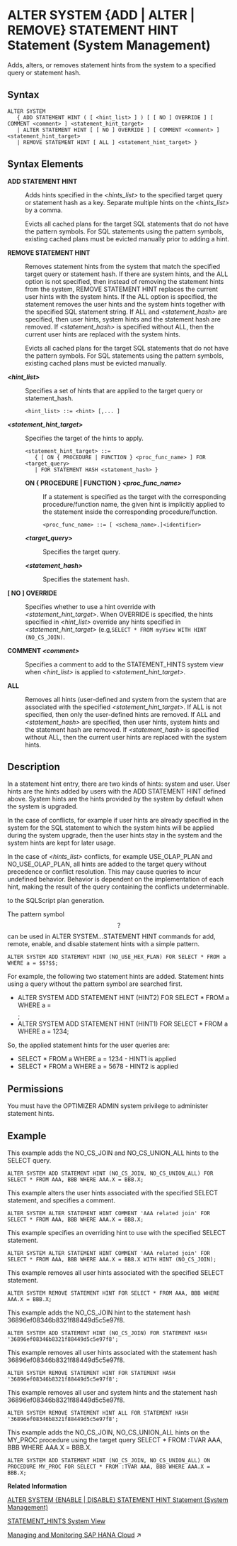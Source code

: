 <!-- loio1ec23ef0839b45b7991a785eff19fd2c -->

# ALTER SYSTEM \{ADD | ALTER | REMOVE\} STATEMENT HINT Statement \(System Management\)

Adds, alters, or removes statement hints from the system to a specified query or statement hash.



## Syntax

```
ALTER SYSTEM 
   { ADD STATEMENT HINT ( [ <hint_list> ] ) [ [ NO ] OVERRIDE ] [ COMMENT <comment> ] <statement_hint_target>
   | ALTER STATEMENT HINT [ [ NO ] OVERRIDE ] [ COMMENT <comment> ] <statement_hint_target>
   | REMOVE STATEMENT HINT [ ALL ] <statement_hint_target> }
```



## Syntax Elements


<dl>
<dt><b>

ADD STATEMENT HINT

</b></dt>
<dd>

Adds hints specified in the *<hints\_list\>* to the specified target query or statement hash as a key. Separate multiple hints on the *<hints\_list\>* by a comma.

Evicts all cached plans for the target SQL statements that do not have the pattern symbols. For SQL statements using the pattern symbols, existing cached plans must be evicted manually prior to adding a hint.



</dd><dt><b>

REMOVE STATEMENT HINT

</b></dt>
<dd>

Removes statement hints from the system that match the specified target query or statement hash. If there are system hints, and the ALL option is not specified, then instead of removing the statement hints from the system, REMOVE STATEMENT HINT replaces the current user hints with the system hints. If the ALL option is specified, the statement removes the user hints and the system hints together with the specified SQL statement string. If ALL and *<statement\_hash\>* are specified, then user hints, system hints and the statement hash are removed. If *<statement\_hash\>* is specified without ALL, then the current user hints are replaced with the system hints.

Evicts all cached plans for the target SQL statements that do not have the pattern symbols. For SQL statements using the pattern symbols, existing cached plans must be evicted manually.



</dd><dt><b>

*<hint\_list\>*

</b></dt>
<dd>

Specifies a set of hints that are applied to the target query or statement\_hash.

```
<hint_list> ::= <hint> [,... ]
```



</dd><dt><b>

*<statement\_hint\_target\>*

</b></dt>
<dd>

Specifies the target of the hints to apply.

```
<statement_hint_target> ::= 
   { [ ON { PROCEDURE | FUNCTION } <proc_func_name> ] FOR <target_query> 
   | FOR STATEMENT HASH <statement_hash> }
```


<dl>
<dt><b>

ON \{ PROCEDURE | FUNCTION \} *<proc\_func\_name\>*

</b></dt>
<dd>

If a statement is specified as the target with the corresponding procedure/function name, the given hint is implicitly applied to the statement inside the corresponding procedure/function.

```
<proc_func_name> ::= [ <schema_name>.]<identifier>
```



</dd><dt><b>

*<target\_query\>*

</b></dt>
<dd>

Specifies the target query.



</dd><dt><b>

*<statement\_hash\>*

</b></dt>
<dd>

Specifies the statement hash.



</dd>
</dl>



</dd><dt><b>

\[ NO \] OVERRIDE

</b></dt>
<dd>

Specifies whether to use a hint override with *<statement\_hint\_target\>*. When OVERRIDE is specified, the hints specified in *<hint\_list\>* override any hints specified in *<statement\_hint\_target\>* \(e.g,`SELECT * FROM myView WITH HINT (NO_CS_JOIN)`.



</dd><dt><b>

COMMENT *<comment\>*

</b></dt>
<dd>

Specifies a comment to add to the STATEMENT\_HINTS system view when *<hint\_list\>* is applied to *<statement\_hint\_target\>*.



</dd><dt><b>

ALL

</b></dt>
<dd>

Removes all hints \(user-defined and system from the system that are associated with the specified *<statement\_hint\_target\>*. If ALL is not specified, then only the user-defined hints are removed. If ALL and *<statement\_hash\>* are specified, then user hints, system hints and the statement hash are removed. If *<statement\_hash\>* is specified without ALL, then the current user hints are replaced with the system hints.



</dd>
</dl>



## Description

In a statement hint entry, there are two kinds of hints: system and user. User hints are the hints added by users with the ADD STATEMENT HINT defined above. System hints are the hints provided by the system by default when the system is upgraded.

In the case of conflicts, for example if user hints are already specified in the system for the SQL statement to which the system hints will be applied during the system upgrade, then the user hints stay in the system and the system hints are kept for later usage.

In the case of *<hints\_list\>* conflicts, for example USE\_OLAP\_PLAN and NO\_USE\_OLAP\_PLAN, all hints are added to the target query without precedence or conflict resolution. This may cause queries to incur undefined behavior. Behavior is dependent on the implementation of each hint, making the result of the query containing the conflicts undeterminable.

to the SQLScript plan generation.

The pattern symbol $$?$$ can be used in ALTER SYSTEM...STATEMENT HINT commands for add, remote, enable, and disable statement hints with a simple pattern.

```
ALTER SYSTEM ADD STATEMENT HINT (NO_USE_HEX_PLAN) FOR SELECT * FROM a WHERE a = $$?$$;
```

For example, the following two statement hints are added. Statement hints using a query without the pattern symbol are searched first.

-   ALTER SYSTEM ADD STATEMENT HINT \(HINT2\) FOR SELECT \* FROM a WHERE a = $$%$$;
-   ALTER SYSTEM ADD STATEMENT HINT \(HINT1\) FOR SELECT \* FROM a WHERE a = 1234;

So, the applied statement hints for the user queries are:

-   SELECT \* FROM a WHERE a = 1234 - HINT1 is applied
-   SELECT \* FROM a WHERE a = 5678 - HINT2 is applied



<a name="loio1ec23ef0839b45b7991a785eff19fd2c__section_tyx_nsq_xrb"/>

## Permissions

You must have the OPTIMIZER ADMIN system privilege to administer statement hints.



<a name="loio1ec23ef0839b45b7991a785eff19fd2c__section_rl2_h5h_l2b"/>

## Example

This example adds the NO\_CS\_JOIN and NO\_CS\_UNION\_ALL hints to the SELECT query.

```
ALTER SYSTEM ADD STATEMENT HINT (NO_CS_JOIN, NO_CS_UNION_ALL) FOR SELECT * FROM AAA, BBB WHERE AAA.X = BBB.X;
```

This example alters the user hints associated with the specified SELECT statement, and specifies a comment.

```
ALTER SYSTEM ALTER STATEMENT HINT COMMENT 'AAA related join' FOR SELECT * FROM AAA, BBB WHERE AAA.X = BBB.X;
```

This example specifies an overriding hint to use with the specified SELECT statement.

```
ALTER SYSTEM ALTER STATEMENT HINT COMMENT 'AAA related join' FOR SELECT * FROM AAA, BBB WHERE AAA.X = BBB.X WITH HINT (NO_CS_JOIN);
```

This example removes all user hints associated with the specified SELECT statement.

```
ALTER SYSTEM REMOVE STATEMENT HINT FOR SELECT * FROM AAA, BBB WHERE AAA.X = BBB.X;
```

This example adds the NO\_CS\_JOIN hint to the statement hash 36896ef08346b8321f88449d5c5e97f8.

```
ALTER SYSTEM ADD STATEMENT HINT (NO_CS_JOIN) FOR STATEMENT HASH '36896ef08346b8321f88449d5c5e97f8';
```

This example removes all user hints associated with the statement hash 36896ef08346b8321f88449d5c5e97f8.

```
ALTER SYSTEM REMOVE STATEMENT HINT FOR STATEMENT HASH '36896ef08346b8321f88449d5c5e97f8';
```

This example removes all user and system hints and the statement hash 36896ef08346b8321f88449d5c5e97f8.

```
ALTER SYSTEM REMOVE STATEMENT HINT ALL FOR STATEMENT HASH '36896ef08346b8321f88449d5c5e97f8';
```

This example adds the NO\_CS\_JOIN, NO\_CS\_UNION\_ALL hints on the MY\_PROC procedure using the target query SELECT \* FROM :TVAR AAA, BBB WHERE AAA.X = BBB.X.

```
ALTER SYSTEM ADD STATEMENT HINT (NO_CS_JOIN, NO_CS_UNION_ALL) ON PROCEDURE MY_PROC FOR SELECT * FROM :TVAR AAA, BBB WHERE AAA.X = BBB.X;
```

**Related Information**  


[ALTER SYSTEM \{ENABLE | DISABLE\} STATEMENT HINT Statement \(System Management\)](alter-system-enable-disable-statement-hint-statement-system-management-8505e6f.md "Enables or disables hints from a target query or statement hash.")

[STATEMENT\_HINTS System View](../../020-System-Views-Reference/021-System-Views/statement-hints-system-view-161a91a.md "Provides information about statement hints, including when they were last enabled and/or disabled and by whom.")

[Managing and Monitoring SAP HANA Cloud](https://help.sap.com/viewer/f9c5015e72e04fffa14d7d4f7267d897/2024_1_QRC/en-US/5c3891048fa44d6983801e0aeaf9af38.html "In addition to the administration tools in the SAP HANA cockpit and SAP HANA Cloud Central, other resources are introduced here that are available to help monitor and improve the performance of your database.") :arrow_upper_right:

